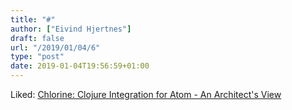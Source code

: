 ```yaml
---
title: "#"
author: ["Eivind Hjertnes"]
draft: false
url: "/2019/01/04/6"
type: "post"
date: 2019-01-04T19:56:59+01:00
---
```


Liked: [Chlorine:
Clojure Integration for Atom - An Architect's View](http://corfield.org/blog/2018/12/19/atom-chlorine/)
